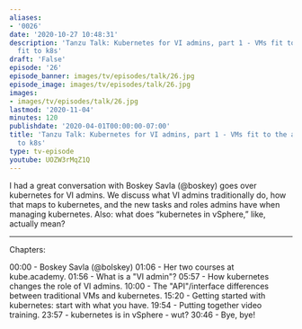 ```yaml
---
aliases:
- '0026'
date: '2020-10-27 10:48:31'
description: 'Tanzu Talk: Kubernetes for VI admins, part 1 - VMs fit to the app/apps
  fit to k8s'
draft: 'False'
episode: '26'
episode_banner: images/tv/episodes/talk/26.jpg
episode_image: images/tv/episodes/talk/26.jpg
images:
- images/tv/episodes/talk/26.jpg
lastmod: '2020-11-04'
minutes: 120
publishdate: '2020-04-01T00:00:00-07:00'
title: 'Tanzu Talk: Kubernetes for VI admins, part 1 - VMs fit to the app/apps fit
  to k8s'
type: tv-episode
youtube: UOZW3rMqZ1Q
---
```


I had a great conversation with Boskey Savla (@boskey) goes over kubernetes for VI admins. We discuss what VI admins traditionally do, how that maps to kubernetes, and the new tasks and roles admins have when managing kubernetes. Also: what does “kubernetes in vSphere,” like, actually mean?

----
Chapters:

00:00 - Boskey Savla (@bolskey)
01:06 - Her two courses at kube.academy.
01:56 - What is a "VI admin"?
05:57 - How kubernetes changes the role of VI admins.
10:00 - The "API"/interface differences between traditional VMs and kubernetes.
15:20 - Getting started with kubernetes: start with what you have.
19:54 - Putting together video training.
23:57 - kubernetes is in vSphere - wut?
30:46 - Bye, bye!